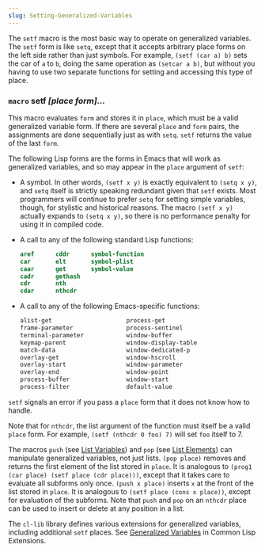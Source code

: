 ```yaml
---
slug: Setting-Generalized-Variables
---
```


The `setf` macro is the most basic way to operate on generalized variables. The `setf` form is like `setq`, except that it accepts arbitrary place forms on the left side rather than just symbols. For example, `(setf (car a) b)` sets the car of `a` to `b`, doing the same operation as `(setcar a b)`, but without you having to use two separate functions for setting and accessing this type of place.

### <span className="tag macro">`macro`</span> **setf** *\[place form]…*

This macro evaluates `form` and stores it in `place`, which must be a valid generalized variable form. If there are several `place` and `form` pairs, the assignments are done sequentially just as with `setq`. `setf` returns the value of the last `form`.

The following Lisp forms are the forms in Emacs that will work as generalized variables, and so may appear in the `place` argument of `setf`:

*   A symbol. In other words, `(setf x y)` is exactly equivalent to `(setq x y)`, and `setq` itself is strictly speaking redundant given that `setf` exists. Most programmers will continue to prefer `setq` for setting simple variables, though, for stylistic and historical reasons. The macro `(setf x y)` actually expands to `(setq x y)`, so there is no performance penalty for using it in compiled code.

*   A call to any of the following standard Lisp functions:

    ```lisp
    aref      cddr      symbol-function
    car       elt       symbol-plist
    caar      get       symbol-value
    cadr      gethash
    cdr       nth
    cdar      nthcdr
    ```

*   A call to any of the following Emacs-specific functions:

    ```lisp
    alist-get                     process-get
    frame-parameter               process-sentinel
    terminal-parameter            window-buffer
    keymap-parent                 window-display-table
    match-data                    window-dedicated-p
    overlay-get                   window-hscroll
    overlay-start                 window-parameter
    overlay-end                   window-point
    process-buffer                window-start
    process-filter                default-value
    ```

`setf` signals an error if you pass a `place` form that it does not know how to handle.

Note that for `nthcdr`, the list argument of the function must itself be a valid `place` form. For example, `(setf (nthcdr 0 foo) 7)` will set `foo` itself to 7.

The macros `push` (see [List Variables](/docs/elisp/List-Variables)) and `pop` (see [List Elements](/docs/elisp/List-Elements)) can manipulate generalized variables, not just lists. `(pop place)` removes and returns the first element of the list stored in `place`. It is analogous to `(prog1 (car place) (setf place (cdr place)))`, except that it takes care to evaluate all subforms only once. `(push x place)` inserts `x` at the front of the list stored in `place`. It is analogous to `(setf place (cons x place))`, except for evaluation of the subforms. Note that `push` and `pop` on an `nthcdr` place can be used to insert or delete at any position in a list.

The `cl-lib` library defines various extensions for generalized variables, including additional `setf` places. See [Generalized Variables](https://www.gnu.org/software/emacs/manual/html_mono/cl.html#Generalized-Variables) in Common Lisp Extensions.
